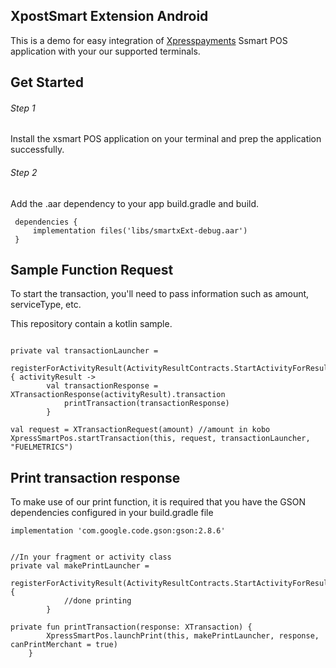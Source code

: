 ## XpostSmart Extension Android

This is a demo for easy integration of [Xpresspayments](https://https://www.xpresspayments.com.com) Ssmart POS application with your our supported terminals.

## Get Started

###### Step 1

Install the xsmart POS application on your terminal and prep the application successfully.

###### Step 2

Add the .aar dependency to your app build.gradle and build.

```
 dependencies {
     implementation files('libs/smartxExt-debug.aar')
 }

```

## Sample Function Request

To start the transaction, you'll need to pass information such as amount, serviceType, etc.

This repository contain a kotlin sample.

```

private val transactionLauncher =
        registerForActivityResult(ActivityResultContracts.StartActivityForResult()) { activityResult ->
        val transactionResponse = XTransactionResponse(activityResult).transaction
            printTransaction(transactionResponse)
        }

val request = XTransactionRequest(amount) //amount in kobo
XpressSmartPos.startTransaction(this, request, transactionLauncher, "FUELMETRICS")

```

## Print transaction response

To make use of our print function, it is required that you have the GSON dependencies configured in your build.gradle file

```
implementation 'com.google.code.gson:gson:2.8.6'


//In your fragment or activity class
private val makePrintLauncher =
        registerForActivityResult(ActivityResultContracts.StartActivityForResult()) {
            //done printing
        }

private fun printTransaction(response: XTransaction) {
        XpressSmartPos.launchPrint(this, makePrintLauncher, response, canPrintMerchant = true)
    }

```

